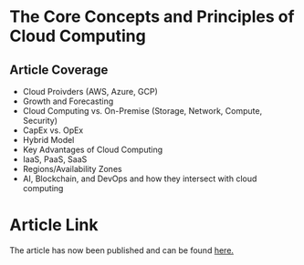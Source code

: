 # The Core Concepts and Principles of Cloud Computing

## Article Coverage
- Cloud Proivders (AWS, Azure, GCP)
- Growth and Forecasting
- Cloud Computing vs. On-Premise (Storage, Network, Compute, Security)
- CapEx vs. OpEx
- Hybrid Model
- Key Advantages of Cloud Computing
- IaaS, PaaS, SaaS
- Regions/Availability Zones
- AI, Blockchain, and DevOps and how they intersect with cloud computing


# Article Link
The article has now been published and can be found <a href="https://medium.com/@abdullah_95/the-core-concepts-and-principles-of-cloud-computing-85f8b63bc3d3">here.</a>